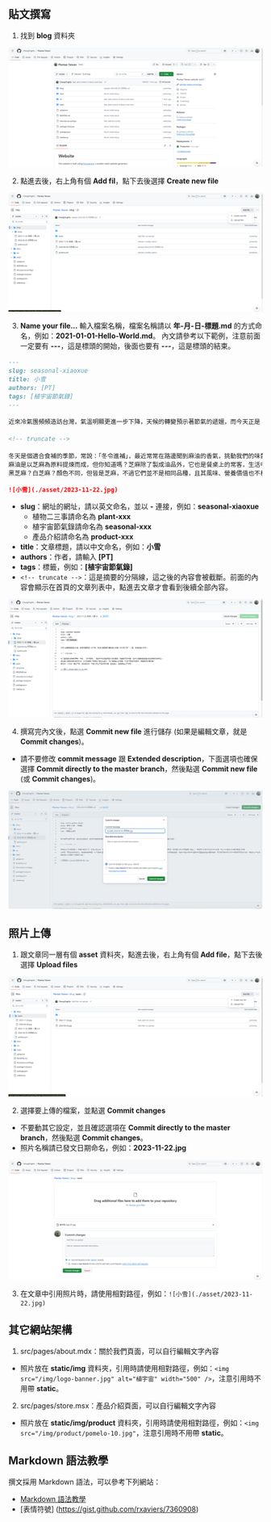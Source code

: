 ## 貼文撰寫
1. 找到 **blog** 資料夾

![](./static/img/readme/01.png)

2. 點進去後，右上角有個 **Add fil**，點下去後選擇 **Create new file**

![](./static/img/readme/02.png)

3. **Name your file...** 輸入檔案名稱，檔案名稱請以 **年-月-日-標題.md** 的方式命名，例如：**2021-01-01-Hello-World.md**。
內文請參考以下範例，注意前面一定要有 **---**，這是標頭的開始，後面也要有 **---**，這是標頭的結束。

```markdown
---
slug: seasonal-xiaoxue
title: 小雪
authors: [PT]
tags: [植宇宙節氣錄]
---

近來冷氣團頻頻造訪台灣，氣溫明顯更進一步下降，天候的轉變預示著節氣的遞嬗，而今天正是「 小雪」這個節氣的到來！

<!-- truncate -->

冬天是個適合食補的季節，常說：「冬令進補」，最近常常在路邊聞到麻油的香氣，挑動我們的味蕾，也許麻油麵線是最適合這個時節的食物吧～
麻油是以芝麻為原料提煉而成，但你知道嗎？芝麻除了製成油品外，它也是餐桌上的常客，生活中常吃的芝麻粒，其實是它的種子喔。
黑芝麻？白芝麻？顏色不同，但皆是芝麻，不過它們並不是相同品種，且其風味、營養價值也不相同。

![小雪](./asset/2023-11-22.jpg)
```

- **slug**：網址的網址，請以英文命名，並以 **-** 連接，例如：**seasonal-xiaoxue**
  - 植物二三事請命名為 **plant-xxx**
  - 植宇宙節氣錄請命名為 **seasonal-xxx**
  - 產品介紹請命名為 **product-xxx**
- **title**：文章標題，請以中文命名，例如：**小雪**
- **authors**：作者，請輸入 **[PT]**
- **tags**：標籤，例如：**[植宇宙節氣錄]**
- `<!-- truncate -->`：這是摘要的分隔線，這之後的內容會被截斷。前面的內容會顯示在首頁的文章列表中，點進去文章才會看到後續全部內容。

![](./static/img/readme/03.png)

4. 撰寫完內文後，點選 **Commit new file** 進行儲存 (如果是編輯文章，就是 **Commit changes**)。
  - 請不要修改 **commit message** 跟 **Extended description**，下面選項也確保選擇 **Commit directly to the master branch**，然後點選 **Commit new file** (或 **Commit changes**)。

![](./static/img/readme/04.png)

## 照片上傳
1. 跟文章同一層有個 **asset** 資料夾，點進去後，右上角有個 **Add file**，點下去後選擇 **Upload files**

![](./static/img/readme/05.png)

2. 選擇要上傳的檔案，並點選 **Commit changes**
  - 不要動其它設定，並且確認選項在 **Commit directly to the master branch**，然後點選 **Commit changes**。
  - 照片名稱請已發文日期命名，例如：**2023-11-22.jpg**

![](./static/img/readme/06.png)

3. 在文章中引用照片時，請使用相對路徑，例如：`![小雪](./asset/2023-11-22.jpg)`

## 其它網站架構
1. src/pages/about.mdx：關於我們頁面，可以自行編輯文字內容
  - 照片放在 **static/img** 資料夾，引用時請使用相對路徑，例如：`<img src="/img/logo-banner.jpg" alt="植宇宙" width="500" />`，注意引用時不用帶 **static**。
2. src/pages/store.msx：產品介紹頁面，可以自行編輯文字內容
  - 照片放在 **static/img/product** 資料夾，引用時請使用相對路徑，例如：`<img src="/img/product/pomelo-10.jpg"`，注意引用時不用帶 **static**。

## Markdown 語法教學
撰文採用 Markdown 語法，可以參考下列網站：
- [Markdown 語法教學](https://markdown.tw/)
- [表情符號] (https://gist.github.com/rxaviers/7360908)